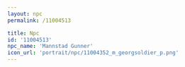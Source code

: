 ```yaml
---
layout: npc
permalink: /11004513

title: Npc
id: '11004513'
npc_name: 'Mannstad Gunner'
icon_url: 'portrait/npc/11004352_m_georgsoldier_p.png'
---
```

